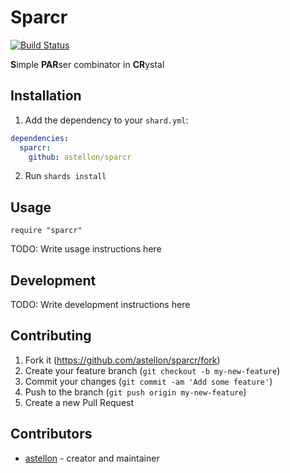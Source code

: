 # Sparcr

[![Build Status](https://travis-ci.org/Astellon/sparcr.svg?branch=master)](https://travis-ci.org/Astellon/sparcr)

**S**imple **PAR**ser combinator in **CR**ystal

## Installation

1. Add the dependency to your `shard.yml`:
```yaml
dependencies:
  sparcr:
    github: astellon/sparcr
```
2. Run `shards install`

## Usage

```crystal
require "sparcr"
```

TODO: Write usage instructions here

## Development

TODO: Write development instructions here

## Contributing

1. Fork it (<https://github.com/astellon/sparcr/fork>)
2. Create your feature branch (`git checkout -b my-new-feature`)
3. Commit your changes (`git commit -am 'Add some feature'`)
4. Push to the branch (`git push origin my-new-feature`)
5. Create a new Pull Request

## Contributors

- [astellon](https://github.com/astellon) - creator and maintainer
